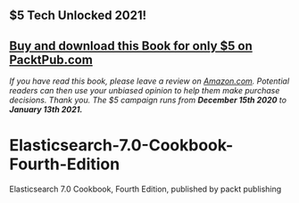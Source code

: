 ## $5 Tech Unlocked 2021!
[Buy and download this Book for only $5 on PacktPub.com](https://www.packtpub.com/product/elasticsearch-7-0-cookbook-fourth-edition/9781789956504)
-----
*If you have read this book, please leave a review on [Amazon.com](https://www.amazon.com/gp/product/1789956501).     Potential readers can then use your unbiased opinion to help them make purchase decisions. Thank you. The $5 campaign         runs from __December 15th 2020__ to __January 13th 2021.__*

# Elasticsearch-7.0-Cookbook-Fourth-Edition
Elasticsearch 7.0 Cookbook, Fourth Edition, published by packt publishing
